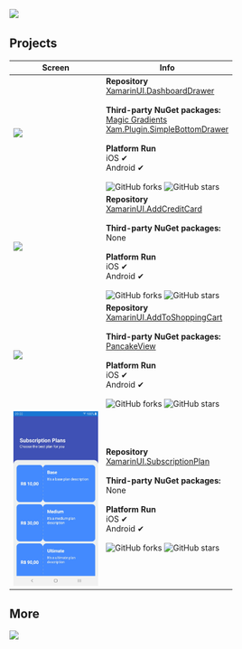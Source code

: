 <a href="https://github.com/alexandresanlim/XamarinUI.MyGallery"><img src="https://github.com/alexandresanlim/XamarinUI.MyGallery/blob/master/xamarin_ui_gallery_head.png?raw=true" /></a>



## Projects


| Screen       | Info          |
| ------------ | ------------- |
| <img id="dashboard_drawer" width="150" src="https://github.com/alexandresanlim/XamarinUI.Dashboard/blob/master/XamarinUI.Dashboard/XamarinUI.Dashboard/Src/Img/Screen/android.gif?raw.=true"/> |  **Repository** <br/> <a href="https://github.com/alexandresanlim/XamarinUI.DashboardDrawer">XamarinUI.DashboardDrawer<a/> <br/><br/> **Third-party NuGet packages:** <br/> <a href="https://github.com/mgierlasinski/MagicGradients" target="_blank">Magic Gradients</a><br/><a href="https://github.com/galadril/Xam.Plugin.SimpleBottomDrawer" target="_blank">Xam.Plugin.SimpleBottomDrawer</a><br/> <br/>**Platform Run** <br/> iOS ✔  <br/> Android ✔ <br/><br/> ![GitHub forks](https://img.shields.io/github/forks/alexandresanlim/XamarinUI.DashboardDrawer?style=social) ![GitHub stars](https://img.shields.io/github/stars/alexandresanlim/XamarinUI.DashboardDrawer?style=social)  |
| <img id="add_creditcard" width="150" src="https://raw.githubusercontent.com/alexandresanlim/XamarinUI.AddCreditCard/master/XamarinUI.AddCreditCard/XamarinUI.AddCreditCard/src/screenshot/android.gif"/> | **Repository** <br/> <a href="https://github.com/alexandresanlim/XamarinUI.AddCreditCard">XamarinUI.AddCreditCard<a/> <br/><br/> **Third-party NuGet packages:** <br/>None <br/> <br/>**Platform Run** <br/> iOS ✔  <br/> Android ✔ <br/><br/> ![GitHub forks](https://img.shields.io/github/forks/alexandresanlim/XamarinUI.AddCreditCard?style=social) ![GitHub stars](https://img.shields.io/github/stars/alexandresanlim/XamarinUI.AddCreditCard?style=social)  |
| <img id="add_to_shopping_cart" width="150" src="https://github.com/alexandresanlim/XamarinUI.AddToShoppingCart/raw/master/XamarinUI.AddToShoppingCard/XamarinUI.AddToShoppingCard/Src/img/screen/gif.gif?raw=true"/> | **Repository** <br/> <a href="https://github.com/alexandresanlim/XamarinUI.AddToShoppingCart">XamarinUI.AddToShoppingCart<a/> <br/><br/> **Third-party NuGet packages:** <br/> <a href="https://github.com/sthewissen/Xamarin.Forms.PancakeView" target="_blank">PancakeView</a> <br/> <br/>**Platform Run** <br/> iOS ✔  <br/> Android ✔ <br/><br/> ![GitHub forks](https://img.shields.io/github/forks/alexandresanlim/XamarinUI.AddToShoppingCart?style=social) ![GitHub stars](https://img.shields.io/github/stars/alexandresanlim/XamarinUI.AddToShoppingCart?style=social)  |
| <img id="subscription_plan" width="150" src="https://raw.githubusercontent.com/alexandresanlim/SubscriptionPlan.XamarinUI/master/SubscriptionPlan.XamarinUI/SubscriptionPlan.XamarinUI/Screenshots/android.jpg"/> | **Repository** <br/> <a href="https://github.com/alexandresanlim/XamarinUI.SubscriptionPlan">XamarinUI.SubscriptionPlan<a/> <br/><br/> **Third-party NuGet packages:** <br/>None <br/> <br/>**Platform Run** <br/> iOS ✔  <br/> Android ✔ <br/><br/> ![GitHub forks](https://img.shields.io/github/forks/alexandresanlim/XamarinUI.SubscriptionPlan?style=social) ![GitHub stars](https://img.shields.io/github/stars/alexandresanlim/XamarinUI.SubscriptionPlan?style=social)  |



## More
<a href="https://snppts.dev/author/alexandresanlim" target="_blank"><img src="https://camo.githubusercontent.com/b72b502eb8f3df149f75f8a72f7d0f9f35728827/68747470733a2f2f7777772e736e707074732e6465762f696d672f736e707074732d62616467652e6a7067" /></a>
